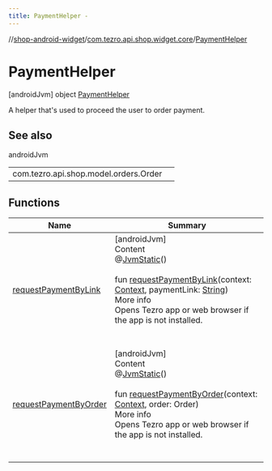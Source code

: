 ```yaml
---
title: PaymentHelper -
---
```

//[shop-android-widget](../../../index.md)/[com.tezro.api.shop.widget.core](../index.md)/[PaymentHelper](index.md)



# PaymentHelper  
 [androidJvm] object [PaymentHelper](index.md)

A helper that's used to proceed the user to order payment.

   


## See also  
  
androidJvm  
  
| | |
|---|---|
| <a name="com.tezro.api.shop.widget.core/PaymentHelper///PointingToDeclaration/"></a>com.tezro.api.shop.model.orders.Order| <a name="com.tezro.api.shop.widget.core/PaymentHelper///PointingToDeclaration/"></a>|
  


## Functions  
  
|  Name |  Summary | 
|---|---|
| <a name="com.tezro.api.shop.widget.core/PaymentHelper/requestPaymentByLink/#android.content.Context#kotlin.String/PointingToDeclaration/"></a>[requestPaymentByLink](request-payment-by-link.md)| <a name="com.tezro.api.shop.widget.core/PaymentHelper/requestPaymentByLink/#android.content.Context#kotlin.String/PointingToDeclaration/"></a>[androidJvm]  <br>Content  <br>@[JvmStatic](https://kotlinlang.org/api/latest/jvm/stdlib/kotlin.jvm/-jvm-static/index.html)()  <br>  <br>fun [requestPaymentByLink](request-payment-by-link.md)(context: [Context](https://developer.android.com/reference/kotlin/android/content/Context.html), paymentLink: [String](https://kotlinlang.org/api/latest/jvm/stdlib/kotlin/-string/index.html))  <br>More info  <br>Opens Tezro app or web browser if the app is not installed.  <br><br><br>|
| <a name="com.tezro.api.shop.widget.core/PaymentHelper/requestPaymentByOrder/#android.content.Context#com.tezro.api.shop.model.orders.Order/PointingToDeclaration/"></a>[requestPaymentByOrder](request-payment-by-order.md)| <a name="com.tezro.api.shop.widget.core/PaymentHelper/requestPaymentByOrder/#android.content.Context#com.tezro.api.shop.model.orders.Order/PointingToDeclaration/"></a>[androidJvm]  <br>Content  <br>@[JvmStatic](https://kotlinlang.org/api/latest/jvm/stdlib/kotlin.jvm/-jvm-static/index.html)()  <br>  <br>fun [requestPaymentByOrder](request-payment-by-order.md)(context: [Context](https://developer.android.com/reference/kotlin/android/content/Context.html), order: Order)  <br>More info  <br>Opens Tezro app or web browser if the app is not installed.  <br><br><br>|


